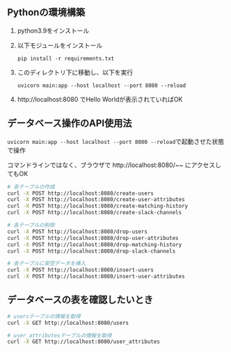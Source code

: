 ## Pythonの環境構築
1. python3.9をインストール

2. 以下モジュールをインストール

    `pip install -r requirements.txt`

3. このディレクトリ下に移動し、以下を実行

    `uvicorn main:app --host localhost --port 8080 --reload`

4. http://localhost:8080 でHello Worldが表示されていればOK


## データベース操作のAPI使用法
`uvicorn main:app --host localhost --port 8080 --reload`で起動させた状態で操作

コマンドラインではなく、ブラウザで http://localhost:8080/~~ にアクセスしてもOK
```bash
# 各テーブルの作成
curl -X POST http://localhost:8080/create-users
curl -X POST http://localhost:8080/create-user-attributes
curl -X POST http://localhost:8080/create-matching-history
curl -X POST http://localhost:8080/create-slack-channels

# 各テーブルの削除
curl -X POST http://localhost:8080/drop-users
curl -X POST http://localhost:8080/drop-user-attributes
curl -X POST http://localhost:8080/drop-matching-history
curl -X POST http://localhost:8080/drop-slack-channels

# 各テーブルに架空データを挿入
curl -X POST http://localhost:8080/insert-users
curl -X POST http://localhost:8080/insert-user-attributes
```

## データベースの表を確認したいとき
```bash
# usersテーブルの情報を取得
curl -X GET http://localhost:8080/users

# user_attributesテーブルの情報を取得
curl -X GET http://localhost:8080/user_attributes
```